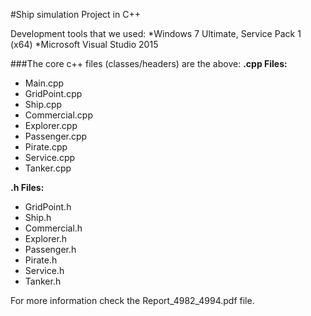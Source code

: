#Ship simulation Project in C++

Development tools that we used:
*Windows 7 Ultimate, Service Pack 1 (x64)
*Microsoft Visual Studio 2015

###The core c++ files (classes/headers) are the above:
**.cpp Files:**
- Main.cpp
- GridPoint.cpp
- Ship.cpp
- Commercial.cpp
- Explorer.cpp
- Passenger.cpp
- Pirate.cpp
- Service.cpp
- Tanker.cpp

**.h Files:**
- GridPoint.h
- Ship.h
- Commercial.h
- Explorer.h
- Passenger.h
- Pirate.h
- Service.h
- Tanker.h

For more information check the Report_4982_4994.pdf file.